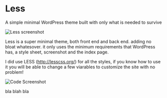 Less
====

A simple minimal WordPress theme built with only what is needed to survive

![Less screenshot](https://github.com/alliswell/Less/blob/master/dev/less-screenshot.png?raw=true)

Less is a super minimal theme, both front end and back end. adding no bloat whatesover. it only uses the minimum requirements that WordPress has, a style sheet, screenshot and the index page. 

I did use LESS (http://lesscss.org/) for all the styles, if you know how to use it you will be able to change a few viarables to customize the site with no problem!

![Code Screenshot](https://github.com/alliswell/Less/blob/master/dev/less-screen-code.png?raw=true)

bla blah bla
